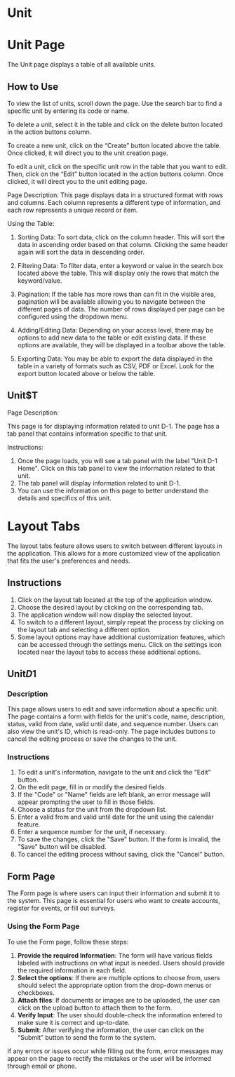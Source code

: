 # Unit



# Unit Page

The Unit page displays a table of all available units.

## How to Use

To view the list of units, scroll down the page. Use the search bar to find a specific unit by entering its code or name.

To delete a unit, select it in the table and click on the delete button located in the action buttons column.

To create a new unit, click on the “Create” button located above the table. Once clicked, it will direct you to the unit creation page.

To edit a unit, click on the specific unit row in the table that you want to edit. Then, click on the “Edit” button located in the action buttons column. Once clicked, it will direct you to the unit editing page.

Page Description:
This page displays data in a structured format with rows and columns. Each column represents a different type of information, and each row represents a unique record or item. 

Using the Table:

1. Sorting Data: To sort data, click on the column header. This will sort the data in ascending order based on that column. Clicking the same header again will sort the data in descending order.

2. Filtering Data: To filter data, enter a keyword or value in the search box located above the table. This will display only the rows that match the keyword/value.

3. Pagination: If the table has more rows than can fit in the visible area, pagination will be available allowing you to navigate between the different pages of data. The number of rows displayed per page can be configured using the dropdown menu.

4. Adding/Editing Data: Depending on your access level, there may be options to add new data to the table or edit existing data. If these options are available, they will be displayed in a toolbar above the table.

5. Exporting Data: You may be able to export the data displayed in the table in a variety of formats such as CSV, PDF or Excel. Look for the export button located above or below the table.

## Unit$T



Page Description:

This page is for displaying information related to unit D-1. The page has a tab panel that contains information specific to that unit.

Instructions:

1. Once the page loads, you will see a tab panel with the label "Unit D-1 Home". Click on this tab panel to view the information related to that unit.
2. The tab panel will display information related to unit D-1.
3. You can use the information on this page to better understand the details and specifics of this unit.

# Layout Tabs

The layout tabs feature allows users to switch between different layouts in the application. This allows for a more customized view of the application that fits the user's preferences and needs.

## Instructions

1. Click on the layout tab located at the top of the application window.
2. Choose the desired layout by clicking on the corresponding tab.
3. The application window will now display the selected layout.
4. To switch to a different layout, simply repeat the process by clicking on the layout tab and selecting a different option.
5. Some layout options may have additional customization features, which can be accessed through the settings menu. Click on the settings icon located near the layout tabs to access these additional options.

## Unit$D$1



### Description

This page allows users to edit and save information about a specific unit. The page contains a form with fields for the unit's code, name, description, status, valid from date, valid until date, and sequence number. Users can also view the unit's ID, which is read-only. The page includes buttons to cancel the editing process or save the changes to the unit.

### Instructions

1. To edit a unit's information, navigate to the unit and click the "Edit" button.
2. On the edit page, fill in or modify the desired fields.
3. If the "Code" or "Name" fields are left blank, an error message will appear prompting the user to fill in those fields.
4. Choose a status for the unit from the dropdown list.
5. Enter a valid from and valid until date for the unit using the calendar feature.
6. Enter a sequence number for the unit, if necessary.
7. To save the changes, click the "Save" button. If the form is invalid, the "Save" button will be disabled.
8. To cancel the editing process without saving, click the "Cancel" button.

## Form Page

The Form page is where users can input their information and submit it to the system. This page is essential for users who want to create accounts, register for events, or fill out surveys.

### Using the Form Page

To use the Form page, follow these steps:

1. **Provide the required Information**: The form will have various fields labeled with instructions on what input is needed. Users should provide the required information in each field. 
2. **Select the options**: If there are multiple options to choose from, users should select the appropriate option from the drop-down menus or checkboxes.
3. **Attach files**: If documents or images are to be uploaded, the user can click on the upload button to attach them to the form.
4. **Verify Input**: The user should double-check the information entered to make sure it is correct and up-to-date.
5. **Submit**: After verifying the information, the user can click on the “Submit” button to send the form to the system. 

If any errors or issues occur while filling out the form, error messages may appear on the page to rectify the mistakes or the user will be informed through email or phone.


